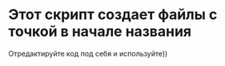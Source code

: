 # Этот скрипт создает файлы с точкой в начале названия

Отредактируйте код под себя и используйте))

